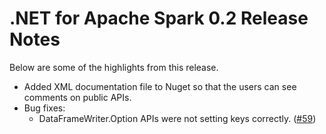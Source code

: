# .NET for Apache Spark 0.2 Release Notes

Below are some of the highlights from this release.

* Added XML documentation file to Nuget so that the users can see comments on public APIs.
* Bug fixes:
    * DataFrameWriter.Option APIs were not setting keys correctly. ([#59](https://github.com/dotnet/spark/pull/59))

